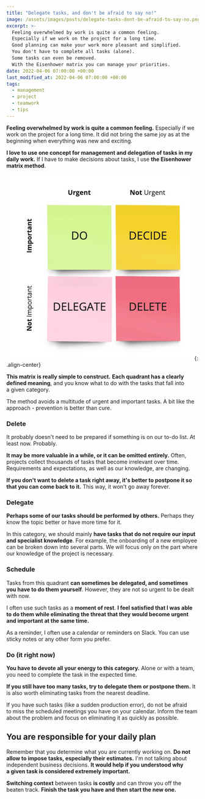 ```yaml
---
title: "Delegate tasks, and don't be afraid to say no!"
image: /assets/images/posts/delegate-tasks-dont-be-afraid-to-say-no.png
excerpt: >-
  Feeling overwhelmed by work is quite a common feeling.
  Especially if we work on the project for a long time.
  Good planning can make your work more pleasant and simplified.
  You don't have to complete all tasks (alone).
  Some tasks can even be removed.
  With the Eisenhower matrix you can manage your priorities.
date: 2022-04-06 07:00:00 +00:00
last_modified_at: 2022-04-06 07:00:00 +00:00
tags:
  - management
  - project
  - teamwork
  - tips
---
```


  **Feeling overwhelmed by work is quite a common feeling.**
  Especially if we work on the project for a long time.
  It did not bring the same joy as at the beginning when everything was new and exciting.

  **I love to use one concept for management and delegation of tasks in my daily work.**
  If I have to make decisions about tasks, I use **the Eisenhower matrix method**.

  ![The Eisenhower matrix](/assets/images/delegate-tasks-dont-be-afraid-to-say-no/matrix.jpeg){: .align-center}

  **This matrix is really simple to construct.**
  **Each quadrant has a clearly defined meaning**, and you know what to do with the tasks that fall into a given category.

  The method avoids a multitude of urgent and important tasks.
  A bit like the approach - prevention is better than cure.

### Delete

  It probably doesn't need to be prepared if something is on our to-do list.
  At least now.
  Probably.

  **It may be more valuable in a while, or it can be omitted entirely.**
  Often, projects collect thousands of tasks that become irrelevant over time.
  Requirements and expectations, as well as our knowledge, are changing.

  **If you don't want to delete a task right away, it's better to postpone it so that you can come back to it.**
  This way, it won't go away forever.

### Delegate

  **Perhaps some of our tasks should be performed by others.**
  Perhaps they know the topic better or have more time for it.

  In this category, we should mainly **have tasks that do not require our input and specialist knowledge**.
  For example, the onboarding of a new employee can be broken down into several parts.
  We will focus only on the part where our knowledge of the project is necessary.

### Schedule

  Tasks from this quadrant **can sometimes be delegated, and sometimes you have to do them yourself**.
  However, they are not so urgent to be dealt with now.

  I often use such tasks as a **moment of rest**.
  **I feel satisfied that I was able to do them while eliminating the threat that they would become urgent and important at the same time.**

  As a reminder, I often use a calendar or reminders on Slack.
  You can use sticky notes or any other form you prefer.

### Do (it right now)

  **You have to devote all your energy to this category.**
  Alone or with a team, you need to complete the task in the expected time.

  **If you still have too many tasks, try to delegate them or postpone them.**
  It is also worth eliminating tasks from the nearest deadline.

  If you have such tasks (like a sudden production error), do not be afraid to miss the scheduled meetings you have on your calendar.
  Inform the team about the problem and focus on eliminating it as quickly as possible.

## You are responsible for your daily plan

  Remember that you determine what you are currently working on.
  **Do not allow to impose tasks, especially their estimates.**
  I'm not talking about independent business decisions.
  **It would help if you understood why a given task is considered extremely important.**

  **Switching context** between tasks **is costly** and can throw you off the beaten track.
  **Finish the task you have and then start the new one.**
